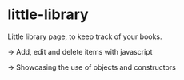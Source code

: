 # little-library

Little library page, to keep track of your books.

-> Add, edit and delete items with javascript

-> Showcasing the use of objects and constructors